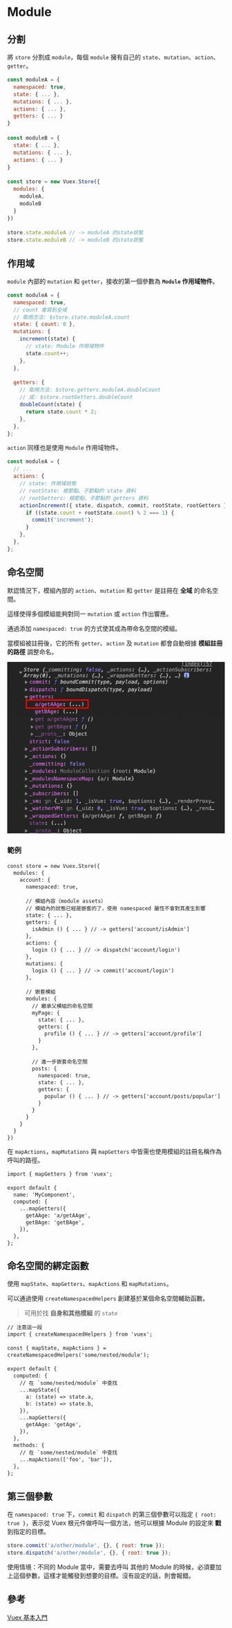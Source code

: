 # Module

## 分割

將 `store` 分割成 `module`，每個 `module` 擁有自己的 `state`、`mutation`、`action`、`getter`。

```javascript
const moduleA = {
  namespaced: true,
  state: { ... },
  mutations: { ... },
  actions: { ... },
  getters: { ... }
}

const moduleB = {
  state: { ... },
  mutations: { ... },
  actions: { ... }
}

const store = new Vuex.Store({
  modules: {
    moduleA,
    moduleB
  }
})

store.state.moduleA // -> moduleA 的state狀態
store.state.moduleB // -> moduleB 的state狀態
```

## 作用域

`module` 內部的 `mutation` 和 `getter`，接收的第一個參數為 **`Module` 作用域物件**。

```js
const moduleA = {
  namespaced: true,
  // count 會寫到全域
  // 取用方法: $store.state.moduleA.count
  state: { count: 0 },
  mutations: {
    increment(state) {
      // state: Module 作用域物件
      state.count++;
    },
  },

  getters: {
    // 取用方法: $store.getters.moduleA.doubleCount
    // 或: $store.rootGetters.doubleCount
    doubleCount(state) {
      return state.count * 2;
    },
  },
};
```

`action` 同樣也是使用 `Module` 作用域物件。

```javascript
const moduleA = {
  // ...
  actions: {
    // state: 作用域狀態
    // rootState: 根節點、子節點的 state 資料
    // rootGetters: 根節點、子節點的 getters 資料
    actionIncrement({ state, dispatch, commit, rootState, rootGetters }) {
      if ((state.count + rootState.count) % 2 === 1) {
        commit('increment');
      }
    },
  },
};
```

## 命名空間

默認情況下，模組內部的 `action`、`mutation` 和 `getter` 是註冊在 **全域** 的命名空間。

這樣使得多個模組能夠對同一 `mutation` 或 `action` 作出響應。

通過添加 `namespaced: true` 的方式使其成為帶命名空間的模組。

當模組被註冊後，它的所有 `getter`、`action` 及 `mutation` 都會自動根據 **模組註冊的路徑** 調整命名。

![namespaced](./namespaced.jpg)

### 範例

```js{4,31}
const store = new Vuex.Store({
  modules: {
    account: {
      namespaced: true,

      // 模組內容（module assets）
      // 模組內的狀態已經是嵌套的了，使用 namespaced 屬性不會對其產生影響
      state: { ... },
      getters: {
        isAdmin () { ... } // -> getters['account/isAdmin']
      },
      actions: {
        login () { ... } // -> dispatch('account/login')
      },
      mutations: {
        login () { ... } // -> commit('account/login')
      },

      // 嵌套模組
      modules: {
        // 繼承父模組的命名空間
        myPage: {
          state: { ... },
          getters: {
            profile () { ... } // -> getters['account/profile']
          }
        },

        // 進一步嵌套命名空間
        posts: {
          namespaced: true,
          state: { ... },
          getters: {
            popular () { ... } // -> getters['account/posts/popular']
          }
        }
      }
    }
  }
})
```

在 `mapActions`，`mapMutations` 與 `mapGetters` 中皆需也使用模組的註冊名稱作為呼叫的路徑。

```js{6,7,8,9}
import { mapGetters } from 'vuex';

export default {
  name: 'MyComponent',
  computed: {
    ...mapGetters({
      getAAge: 'a/getAAge',
      getBAge: 'getBAge',
    }),
  },
};
```

## 命名空間的綁定函數

使用 `mapState`、`mapGetters`、`mapActions` 和 `mapMutations`。

可以通過使用 `createNamespacedHelpers` 創建基於某個命名空間輔助函數。

> 可用於找 **自身和其他模組** 的 `state`

```js{2,4}
// 注意這一段
import { createNamespacedHelpers } from 'vuex';

const { mapState, mapActions } = createNamespacedHelpers('some/nested/module');

export default {
  computed: {
    // 在 `some/nested/module` 中查找
    ...mapState({
      a: (state) => state.a,
      b: (state) => state.b,
    }),
    ...mapGetters({
      getAAge: 'getAge',
    }),
  },
  methods: {
    // 在 `some/nested/module` 中查找
    ...mapActions(['foo', 'bar']),
  },
};
```

## 第三個參數

在 `namespaced: true` 下，`commit` 和 `dispatch` 的第三個參數可以指定 `{ root: true }`，表示從 Vuex 根元件做呼叫一個方法，他可以根據 Module 的設定來 **戳** 到指定的目標。

```js
store.commit('a/other/module', {}, { root: true });
store.dispatch('a/other/module', {}, { root: true });
```

使用情境：不同的 Module 當中，需要去呼叫 其他的 Module 的時候，必須要加上這個參數，這樣才能觸發到想要的目標。沒有設定的話，則會報錯。

## 參考

[Vuex 基本入門](https://ithelp.ithome.com.tw/articles/10214429)
